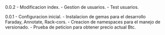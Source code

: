 0.0.2
	- Modificacion index.
	- Gestion de usuarios.
	- Test usuarios.

0.0.1 
	- Configuracion inicial. 
	- Instalacion de gemas para el desarrollo Faraday, Annotate, Rack-cors. 
	- Creacion de namespaces para el manejo de versionado. 
	- Prueba de peticion para obtener precio actual Btc.
